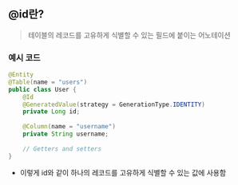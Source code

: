 ## @id란?

> 테이블의 레코드를 고유하게 식별할 수 있는 필드에 붙이는 어노테이션

### 예시 코드

```java
@Entity
@Table(name = "users")
public class User {
    @Id
    @GeneratedValue(strategy = GenerationType.IDENTITY)
    private Long id;
    
    @Column(name = "username")
    private String username;
    
    // Getters and setters
}
```

- 이렇게 id와 같이 하나의 레코드를 고유하게 식별할 수 있는 값에 사용함